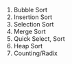 1. Bubble Sort
2. Insertion Sort
3. Selection Sort
4. Merge Sort
5. Quick Select, Sort
6. Heap Sort
7. Counting/Radix
